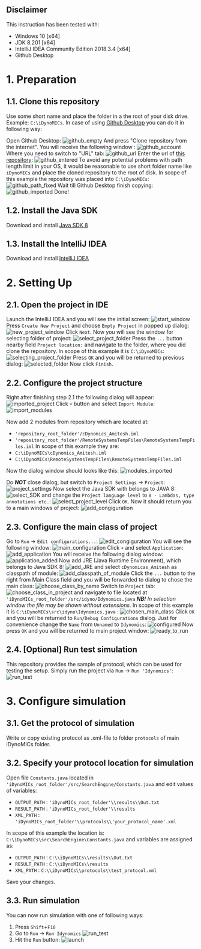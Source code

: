 ## Disclaimer
This instruction has been tested with:
- Windows 10 [x64]
- JDK 8.201 [x64]
- IntelliJ IDEA Community Edition 2018.3.4 [x64]
- Github Desktop

# 1. Preparation

## 1.1. Clone this repository
Use some short name and place the folder in a the root of your disk drive.
Example: ```C:\iDynoMICs```.
In case of using [Github Desktop](https://desktop.github.com/) you can do it in following way:

Open Github Desktop:
![github_empty](./images/import_from_github/00._github_empty.png)
And press "Clone repository from the internet". You will receive the following window :
![github_account](./images/import_from_github/01._github_account.png)
Where you need to switch to "URL" tab:
![github_url](./images/import_from_github/02._github_url.png)
Enter the url of [this repository](https://github.com/adoloman/Modified-iDynoMICs-for-augmentation-model):
![github_entered](./images/import_from_github/03._github_entered.png)
To avoid any potential problems with path length limit in your OS, it would be reasonable to use short folder name like ```iDynoMICs``` and place the cloned repository to the root of disk. In scope of this example the repository was placed into ```C:\iDynoMICs```:
![github_path_fixed](./images/import_from_github/04._github_path_fixed.png)
Wait till Github Desktop finish copying:
![github_imported](./images/import_from_github/05._github_imported.png)
Done!

## 1.2. Install the Java SDK
Download and install [Java SDK 8](https://www.oracle.com/technetwork/java/javase/downloads/jdk8-downloads-2133151.html)

## 1.3. Install the IntelliJ IDEA
Download and install [IntelliJ IDEA](https://www.jetbrains.com/idea/download/)

# 2. Setting Up

## 2.1. Open the project in IDE

Launch the IntelliJ IDEA and you will see the initial screen:
![start_window](./images/project_import/00._main_window.png)
Press ```Create New Project``` and choose ```Empty Project``` in popped up dialog:
![new_project_window](./images/project_import/01._create_empty_project.png)
Click ```Next```. Now you will see the window for selecting folder of project:
![select_project_folder](./images/project_import/02._select_location.png)
Press the ```...``` button nearby field ```Project location:``` and navigate to the folder, where you did clone the repository. In scope of this example it is ```C:\iDynoMICs```:
![selecting_project_folder](./images/project_import/03._selecting_location.png)
Press ```OK``` and you will be returned to previous dialog:
![selected_folder](./images/project_import/04._location_selected.png)
Now click ```Finish```.

## 2.2. Configure the project structure
Right after finishing step 2.1 the following dialog will appear:
![imported_project](./images/project_import/05._freshly_opened_project.png)
Click ```+``` button and select ```Import Module```:
![import_modules](./images/project_import/06._import_module.png)

Now add 2 modules from repository which are located at:
- ```'repository_root_folder'/cDynomics_Amitesh.iml```
- ```'repository_root_folder'/RemoteSystemsTempFiles\RemoteSystemsTempFiles.iml```
In scope of this example they are:
- ```C:\iDynoMICs\cDynomics_Amitesh.iml```
- ```C:\iDynoMICs\RemoteSystemsTempFiles\RemoteSystemsTempFiles.iml```

Now the dialog window should looks like this:
![modules_imported](./images/project_import/07._modules_imported.png)

Do _**NOT**_ close dialog, but switch to ```Project Settings``` ->  ```Project```:
![project_settings](./images/project_import/08._project_settings.png)
Now select the Java SDK with belongs to JAVA 8:
![select_SDK](./images/project_import/09._select_JDK.png)
and change the ```Project language level``` to ```8 - Lambdas, type annotations etc.```:
![select_project_level](./images/project_import/10._select_project_language_level.png)
Click ```OK```.
Now it should return you to a main windows of project:
![add_congiguration](./images/project_import/11._add_configuration.png)

## 2.3. Configure the main class of project
Go to ```Run``` -> ```Edit configurations...```:
![edit_congiguration](./images/project_import/12.1._edit_configuration.png)
You will see the following window:
![main_configuration](./images/project_import/12.2._configuration_main_window.png)
Click ```+``` and select ```Application```:
![add_application](./images/project_import/12._add_application.png)
You will receive the following dialog window:
![application_added](./images/project_import/13._added_new_application.png)
Now add JRE (Java Runtime Environment), which belongs to Java SDK 8:
![add_JRE](./images/project_import/14._add_JRE.png)
and select ```cDynomicas_Amitesh``` as classpath of module:
![add_classpath_of_module](./images/project_import/15._add_classpath_of_module.png)
Click the ```...``` button to the right from Main Class field and you will be forwarded to dialog to chose the main class:
![choose_class_by_name](./images/project_import/16._choose_main_class_by_name.png)
Switch to ```Project``` tab:
![choose_class_in_project](./images/project_import/17._choose_main_class_in_project.png)
and navigate to file located  at ```'iDynoMICs_root_folder'/src/idyno/Idynomics.java```
_**NB!** In selection window the file may be shown without extensions._
In scope of this example it is ```C:\iDynoMICs\src\idyno\Idynomics.java``` :
![chosen_main_class](./images/project_import/18._chosen_main_class.png)
Click ```OK``` and you will be returned to ```Run/Debug Configurations``` dialog.
Just for convenience change the ```Name``` from ```Unnamed``` to ```Idynomics```:
![configured](./images/project_import/19._configured.png)
Now press ```OK``` and you will be returned to main project window:
![ready_to_run](./images/project_import/20._ready_to_run.png)
## 2.4. [Optional] Run test simulation
This repository provides the sample of protocol, which can be used for testing the setup.
Simply run the project via ```Run``` ->  ```Run 'Idynomics'```:
![run_test](./images/project_import/21._run_test.png)


# 3. Configure simulation
## 3.1. Get the protocol of simulation
Write or copy existing protocol as .xml-file to folder ```protocols``` of main iDynoMICs folder.

## 3.2. Specify your protocol location for simulation
Open file ```Constants.java``` located in ```'iDynoMICs_root_folder'/src/SearchEngine/Constants.java``` and edit values of variables:
- ```OUTPUT_PATH``` : ```'iDynoMICs_root_folder'\\results\\Out.txt```
- ```RESULT_PATH``` : ```'iDynoMICs_root_folder'\\results```
- ```XML_PATH``` : ```'iDynoMICs_root_folder'\\protocols\\'your_protocol_name'.xml```

In scope of this example the location is: ```C:\iDynoMICs\src\SearchEngine\Constants.java``` and variables are assigned as:
- ```OUTPUT_PATH``` : ```C:\\iDynoMICs\\results\\Out.txt```
- ```RESULT_PATH``` : ```C:\\iDynoMICs\\results```
- ```XML_PATH``` : ```C:\\iDynoMICs\\protocols\\test_protocol.xml```

Save your changes.

## 3.3. Run simulation
You can now run simulation with one of following ways:
1. Press ```Shift```+```F10```
2. Go to ```Run``` -> ```Run Idynomics```
![run_test](./images/project_import/21._run_test.png)
3. Hit the ```Run``` button:
![launch](./images/Launch_simulation.png)
